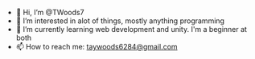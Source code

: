 - 👋 Hi, I’m @TWoods7
- 👀 I’m interested in alot of things, mostly anything programming
- 🌱 I’m currently learning web development and unity. I'm a beginner at both
- 📫 How to reach me: taywoods6284@gmail.com 

<!---
TWoods7/TWoods7 is a ✨ special ✨ repository because its `README.md` (this file) appears on your GitHub profile.
You can click the Preview link to take a look at your changes.
--->

